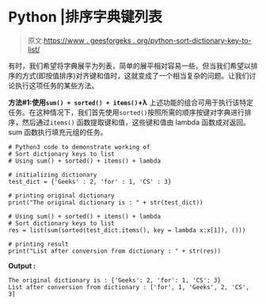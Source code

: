 # Python |排序字典键列表

> 原文:[https://www . geesforgeks . org/python-sort-dictionary-key-to-list/](https://www.geeksforgeeks.org/python-sort-dictionary-keys-to-list/)

有时，我们希望将字典展平为列表，简单的展平相对容易一些，但当我们希望以排序的方式(即按值排序)对齐键和值时，这就变成了一个相当复杂的问题。让我们讨论执行这项任务的某些方法。

**方法#1:使用`sum() + sorted() + items()`+λ**
上述功能的组合可用于执行该特定任务。在这种情况下，我们首先使用`sorted()`按照所需的顺序按键对字典进行排序，然后通过`items()` 函数提取键和值，这些键和值由 lambda 函数成对返回。sum 函数执行填充元组的任务。

```
# Python3 code to demonstrate working of
# Sort dictionary keys to list 
# Using sum() + sorted() + items() + lambda

# initializing dictionary
test_dict = {'Geeks' : 2, 'for' : 1, 'CS' : 3}

# printing original dictionary
print("The original dictionary is : " + str(test_dict))

# Using sum() + sorted() + items() + lambda
# Sort dictionary keys to list 
res = list(sum(sorted(test_dict.items(), key = lambda x:x[1]), ()))

# printing result 
print("List after conversion from dictionary : " + str(res))
```

**Output :**

```
The original dictionary is : {'Geeks': 2, 'for': 1, 'CS': 3}
List after conversion from dictionary : ['for', 1, 'Geeks', 2, 'CS', 3]

```